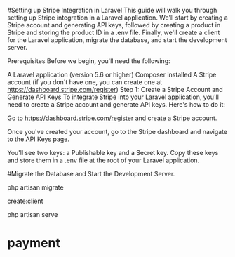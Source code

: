#Setting up Stripe Integration in Laravel
This guide will walk you through setting up Stripe integration in a Laravel application. We'll start by creating a Stripe account and generating API keys, followed by creating a product in Stripe and storing the product ID in a .env file. Finally, we'll create a client for the Laravel application, migrate the database, and start the development server.

Prerequisites
Before we begin, you'll need the following:

A Laravel application (version 5.6 or higher)
Composer installed
A Stripe account (if you don't have one, you can create one at https://dashboard.stripe.com/register)
Step 1: Create a Stripe Account and Generate API Keys
To integrate Stripe into your Laravel application, you'll need to create a Stripe account and generate API keys. Here's how to do it:

Go to https://dashboard.stripe.com/register and create a Stripe account.

Once you've created your account, go to the Stripe dashboard and navigate to the API Keys page.

You'll see two keys: a Publishable key and a Secret key. Copy these keys and store them in a .env file at the root of your Laravel application.

#Migrate the Database and Start the Development Server.

php artisan migrate

create:client

php artisan serve
# payment
